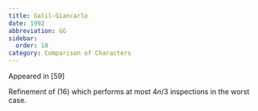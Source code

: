 ```yaml
---
title: Galil-Giancarlo
date: 1992
abbreviation: GG
sidebar:
  order: 18
category: Comparison of Characters
---
```


Appeared in [59]

Refinement of (16) which performs at most $4n/3$ inspections in the worst case.
